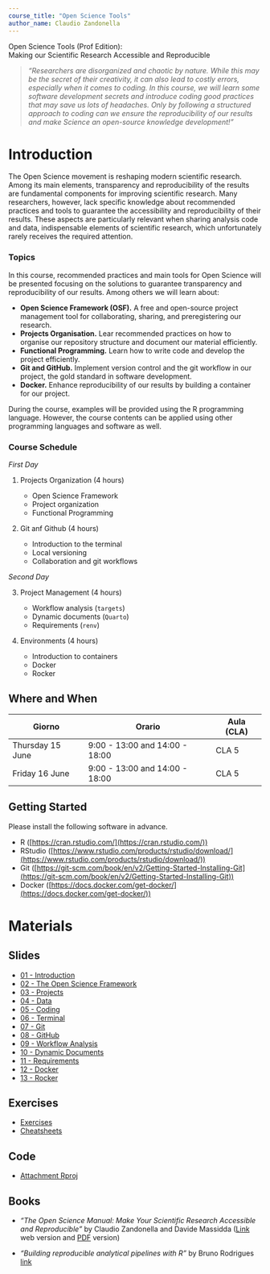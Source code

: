 ```yaml
---
course_title: "Open Science Tools"
author_name: Claudio Zandonella 
---
```


<p class = "my-h1">
Open Science Tools (Prof Edition):<br>Making our Scientific Research Accessible and Reproducible
</p>

> *“Researchers are disorganized and chaotic by nature. While this may be the secret of their creativity, it can also lead to costly errors, especially when it comes to coding. In this course, we will learn some software development secrets and introduce coding good practices that may save us lots of headaches. Only by following a structured approach to coding can we ensure the reproducibility of our results and make Science an open-source knowledge development!”*

# Introduction

The Open Science movement is reshaping modern scientific research. Among its main elements, transparency and reproducibility of the results are fundamental components for improving scientific research. Many researchers, however, lack specific knowledge about recommended practices and tools to guarantee the accessibility and reproducibility of their results. These aspects are particularly relevant when sharing analysis code and data, indispensable elements of scientific research, which unfortunately rarely receives the required attention.

### Topics

In this course, recommended practices and main tools for Open Science will be presented focusing on the solutions to guarantee transparency and reproducibility of our results. Among others we will learn about:

- **Open Science Framework (OSF).** A free and open-source project management tool for collaborating, sharing, and preregistering our research. 
- **Projects Organisation.** Lear recommended practices on how to organise our repository structure and document our material efficiently.
- **Functional Programming.** Learn how to write code and develop the project efficiently.
- **Git and GitHub.** Implement version control and the git workflow in our project, the gold standard in software development.
- **Docker.** Enhance reproducibility of our results by building a container for our project.

During the course, examples will be provided using the R programming language. However, the course contents can be applied using other programming languages and software as well.


###  Course Schedule

*First Day* 

1. Projects Organization (4 hours)
    - Open Science Framework
    - Project organization
    - Functional Programming

2. Git anf Github (4 hours)
    - Introduction to the terminal
    - Local versioning
    - Collaboration and git workflows

*Second Day* 

3. Project Management (4 hours)
    - Workflow analysis (`targets`)
    - Dynamic documents (`Quarto`)
    - Requirements (`renv`)

4. Environments (4 hours)
    - Introduction to containers
    - Docker
    - Rocker

## Where and When


| Giorno | Orario | Aula (CLA)|
|-------|------|-----|
| Thursday 15 June | 9:00 - 13:00 and 14:00 - 18:00 | CLA 5  |
| Friday 16 June   | 9:00 - 13:00 and 14:00 - 18:00 | CLA 5  |


## Getting Started

Please install the following software in advance.

- R ([https://cran.rstudio.com/](https://cran.rstudio.com/))
- RStudio ([https://www.rstudio.com/products/rstudio/download/](https://www.rstudio.com/products/rstudio/download/))
- Git ([https://git-scm.com/book/en/v2/Getting-Started-Installing-Git](https://git-scm.com/book/en/v2/Getting-Started-Installing-Git))
- Docker ([https://docs.docker.com/get-docker/](https://docs.docker.com/get-docker/))

# Materials

## Slides

- <a href="materials/slides/01-introduction.html" target="_blank">01 - Introduction</a>
- <a href="materials/slides/02-osf.html" target="_blank">02 - The Open Science Framework</a>
- <a href="materials/slides/03-projects.html" target="_blank">03 - Projects</a>
- <a href="materials/slides/04-data.html" target="_blank">04 - Data</a>
- <a href="materials/slides/05-code.html" target="_blank">05 - Coding</a>
- <a href="materials/slides/06-terminal.html" target="_blank">06 - Terminal</a>
- <a href="materials/slides/07-git.html" target="_blank">07 - Git</a>
- <a href="materials/slides/08-github.html" target="_blank">08 - GitHub</a>
- <a href="materials/slides/09-workflow.html" target="_blank">09 - Workflow Analysis</a>
- <a href="materials/slides/10-documents.html" target="_blank">10 - Dynamic Documents</a>
- <a href="materials/slides/11-requirements.html" target="_blank">11 - Requirements</a>
- <a href="materials/slides/12-docker.html" target="_blank">12 - Docker</a>
- <a href="materials/slides/13-rocker.html" target="_blank">13 - Rocker</a>

## Exercises

- <a href="materials/slides/exercises.html" target="_blank">Exercises</a>
- <a href="materials/slides/cheatsheets.html" target="_blank">Cheatsheets</a>

## Code

- [Attachment Rproj](https://minhaskamal.github.io/DownGit/#/home?url=https://github.com/arca-dpss/course-open-science-prof/tree/main/materials/code/attachment)


## Books

- *“The Open Science Manual: Make Your Scientific Research Accessible and Reproducible”* by Claudio Zandonella and Davide Massidda
 ([Link](https://arca-dpss.github.io/manual-open-science/) web version and [PDF](https://arca-dpss.github.io/manual-open-science/manual-open-science.pdf) version)

- *“Building reproducible analytical pipelines with R”* by Bruno Rodrigues [link](https://raps-with-r.dev/)

<!-- - Questionario valutazione [link](https://forms.gle/YKESLW64jWTtA7vi7) -->




